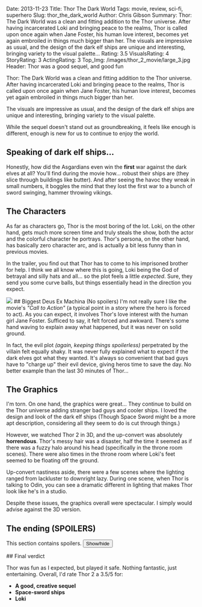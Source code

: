 Date: 2013-11-23
Title: Thor The Dark World
Tags: movie, review, sci-fi, superhero
Slug: thor_the_dark_world
Author: Chris Gibson
Summary: Thor&#58; The Dark World was a clean and fitting addition to the Thor universe. After having incarcerated Loki and bringing peace to the realms, Thor is called upon once again when Jane Foster, his human love interest, becomes yet again embroiled in things much bigger than her. The visuals are impressive as usual, and the design of the dark elf ships are unique and interesting, bringing variety to the visual palette...
Rating: 3.5
VisualsRating: 4
StoryRating: 3
ActingRating: 3
Top_Img: /images/thor_2_movie/large_3.jpg
Header: Thor was a good sequel, and good fun

Thor: The Dark World was a clean and fitting addition to the Thor universe. After having incarcerated Loki and bringing peace to the realms, Thor is called upon once again when Jane Foster, his human love interest, becomes yet again embroiled in things much bigger than her.

The visuals are impressive as usual, and the design of the dark elf ships are unique and interesting, bringing variety to the visual palette.

While the sequel doesn't stand out as groundbreaking, it feels like enough is different, enough is new for us to continue to enjoy the world.

## Speaking of dark elf ships...

Honestly, how did the Asgardians even win the **first** war against the dark elves at all? You'll find during the movie how... robust their ships are (they slice through buildings like butter). And after seeing the havoc they wreak in small numbers, it boggles the mind that they lost the first war to a bunch of sword swinging, hammer throwing vikings.

## The Characters
As far as characters go, Thor is the most boring of the lot. Loki, on the other hand, gets much more screen time and truly steals the show, both the actor and the colorful character he portrays. Thor's persona, on the other hand, has basically zero character arc, and is actually a bit less funny than in previous movies.

In the trailer, you find out that Thor has to come to his imprisoned brother for help. I think we all know where this is going, Loki being the God of betrayal and silly hats and all... so the plot feels a little <em>expected</em>. Sure, they send you some curve balls, but things essentially head in the direction you expect.

<img src="/images/thor_2_movie/top.jpg"  class="img-responsive">
## Biggest Deus Ex Machina (No spoilers)
I'm not really sure I like the movie's <em>"Call to Action"</em> (a typical point in a story where the hero is forced to act). As you can expect, it involves Thor's love interest with the human girl Jane Foster. Sufficed to say, it felt forced and awkward. There's some hand waving to explain away what happened, but it was never on solid ground.

In fact, the evil plot *(again, keeping things spoilerless)* perpetrated by the villain felt equally shaky. It was never fully explained what to expect if the dark elves got what they wanted. It's always so convenient that bad guys have to "charge up" their evil device, giving heros time to save the day. No better example than the last 30 minutes of Thor...

## The Graphics
I'm torn. On one hand, the graphics were great... They continue to build on the Thor universe adding stranger bad guys and cooler ships. I loved the design and look of the dark elf ships (Though Space Sword might be a more apt description, considering all they seem to do is cut through things.)

However, we watched Thor 2 in 3D, and the up-convert was absolutely **horrendous**. Thor's messy hair was a disaster, half the time it seemed as if there was a fuzzy halo around his head (specifically in the throne room scenes). There were also times in the throne room where Loki's feet seemed to be floating off the ground.

Up-convert nastiness aside, there were a few scenes where the lighting ranged from lackluster to downright lazy. During one scene, when Thor is talking to Odin, you can see a dramatic different in lighting that makes Thor look like he's in a studio.

Despite these issues, the graphics overall were spectacular. I simply would advise against the 3D version.

## The ending (SPOILERS)

This section contains spoilers. <button title="Click to show/hide spoilers" type="button" onclick="if(document.getElementById('spoiler2') .style.display=='none') {document.getElementById('spoiler2') .style.display=''}else{document.getElementById('spoiler2') .style.display='none'}">Show/hide</button>

<div id="spoiler2" style="display:none">
<p>I think the post-credit scene when Odin is revealed to be Loki in disguise was unexpectedly powerful. First off, you realize that Loki had faked his own death (obviously to avoid being taken back and put back in prison, as Odin would likely have done).</p>

<p>It also brings into question most of Loki's actions and intentions. We were led to believe that he didn't intentionally send the monster after his mother, so we can assume at least some of his grief was real, but how much? Would he have really sacrificed himself for his brother when it came down to it?</p>

<p>It also begs a more uncomfortable question... what happened to Odin? Did Loki actually murder his father, or trap him somewhere? How much 'humanity' (bad choice of words here) is left in him?</p>
</div>
## Final verdict

Thor was fun as I expected, but played it safe. Nothing fantastic, just entertaining. Overall, I'd rate Thor 2 a 3.5/5 for:

* **A good, creative sequel**
* **Space-sword ships**
* **Loki**
